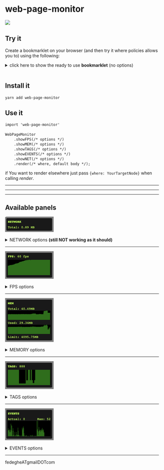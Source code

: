 # web-page-monitor

[![](https://data.jsdelivr.com/v1/package/npm/web-page-monitor/badge)](https://www.jsdelivr.com/package/npm/web-page-monitor)

## Try it

Create a bookmarklet on your browser (and then try it where policies allows you to)  using the following:

<details>
    <summary>click here to show the ready to use <strong>bookmarklet</strong> (no options)</summary>

<pre>
javascript:void(function(){%2Bfunction%20()%20%7Btry%20%7Bvar%20url%20%3D%20%22https%3A%2F%2Fcdn.jsdelivr.net%2Fnpm%2Fweb-page-monitor%400.0.8%2Fdist%2Findex.min.js%22%2Cscript%20%3D%20document.createElement('script')%3Bscript.onload%20%3D%20function%20()%20%7BWebPageMonitor.showNET().showFPS().showMEM(%7Bheight%3A%2030%7D).showTAGS(%7Bfrequency%3A%2010%7D).showEVENTS(%7Bfrequency%3A%2010%2Cexclude%3A%20%5B'onmousemove'%5D%7D).render()%3B%7D%3Bscript.setAttribute('src'%2C%20url)%3Bdocument.getElementsByTagName('head').item(0).appendChild(script)%3B%7Dcatch(e)%7Balert('Can%60t%20inject%20script%2C%20most%20likely%20due%20to%20Content-Security-Policy')%3B%7D%7D()%3B}())
</pre>

which comes from the following:
<pre>
+function () {
    try {
        var url = "https://cdn.jsdelivr.net/npm/web-page-monitor@0.0.8/dist/index.min.js",
            script = document.createElement('script');
        script.onload = function () {
            WebPageMonitor
                .showNET()
                .showFPS()
                .showMEM({
                    height: 30,
                })
                .showTAGS({
                    frequency: 10,
                })
                .showEVENTS({
                    frequency: 10,
                    exclude: [
                        'onmousemove',
                    ]
                })
                .render();
        };
        script.setAttribute('src', url);
        document.getElementsByTagName('head').item(0).appendChild(script);
    } catch (e) {
        alert('Can`t inject script, most likely due to Content-Security-Policy')
    }
}();
</pre>
</details>
<br>

## Install it  
``` sh
yarn add web-page-monitor
```

## Use it
```
import 'web-page-monitor'

WebPageMonitor
    .showFPS(/* options */)
    .showMEM(/* options */)
    .showTAGS(/* options */)
    .showEVENTS(/* options */)
    .showNET(/* options */)
    .render(/* where, default body */);
```

if You want to render elsewhere just pass `{where: YourTargetNode}` when calling _render_.



<hr>
<hr>
<hr>

## Available panels 

![network monitor](https://raw.githubusercontent.com/fedeghe/web-page-monitor/master/img/network.png)

<div>
    <details>
        <summary>NETWORK options <strong>(still NOT working as it should)</strong></summary>
        <div>
            Shows the overall data network flow in MB. 
            Options available:
            <pre style="font-size:0.7em">{ 
    height: int // in px the height of the panel
}</pre>
        </div>
    </details>
</div>
<hr />



![memory monitor](https://raw.githubusercontent.com/fedeghe/web-page-monitor/master/img/fps.png)

<div>
    <details>
        <summary>FPS options</summary>
        <div>
            Shows the current rendering frames per seconds.  
            Options available:
            <pre style="font-size:0.7em">{ 
    height: int, // in px the height of the panel
    color: '#fede76' // the color fo the graph, default is `rgba(0,256,0, 0.5)`
}</pre>
        </div>
    </details>
</div>
<hr />


![memory monitor](https://raw.githubusercontent.com/fedeghe/web-page-monitor/master/img/mem.png)

<div>
    <details>
        <summary>MEMORY options</summary>
        <div>Shows the total and used instant memory in MB.  
            Options available:
            <pre style="font-size:0.7em">{ 
    height: int // in px the height of the panel
    color: '#fede76' // the color fo the graph, default is `rgba(0,256,0, 0.5)`
    frequency: 10 // the frequency of the update, default is 1
}</pre>
        </div>
    </details>
</div>
<hr />

![tags monitor](https://raw.githubusercontent.com/fedeghe/web-page-monitor/master/img/tags.png)

<div>
    <details>
        <summary>TAGS options</summary>
        <div>Shows how many nodes are in the page.  
            Options available:
            <pre style="font-size:0.7em">{ 
    height: int // in px the height of the panel
    color: '#fede76' // the color fo the graph, default is `rgba(0,256,0, 0.5)`
    frequency: 10 // the frequency of the update, default is 1
}</pre>
        </div>
    </details>
</div>
<hr />


![GitHub Logo](https://raw.githubusercontent.com/fedeghe/web-page-monitor/master/img/events.png)

<div>
    <details>
        <summary>EVENTS options</summary>
        <div>Shows the instant number of occurring events whithin the period .  
            Options available:
            <pre style="font-size:0.7em">{ 
    height: int // in px the height of the panel
    color: '#fede76' // the color fo the graph, default is `rgba(0,256,0, 0.5)`
    frequency: 10 // the frequency of the update, default is 1,
    exclude: ['onmousemove'] // exclude one or more events, there are a lot
}</pre>
            <p>just to have an idea tehe following are those possible on webkit</p>
        <pre style="font-size:0.7em">
onsearch, onappinstalled, onbeforeinstallprompt, onabort, onblur, oncancel, oncanplay, oncanplaythrough, onchange, onclick, onclose, oncontextmenu, oncuechange, ondblclick, ondrag, ondragend, ondragenter, ondragleave, ondragover, ondragstart, ondrop, ondurationchange, onemptied, onended, onerror, onfocus, onformdata, oninput, oninvalid, onkeydown, onkeypress, onkeyup, onload, onloadeddata, onloadedmetadata, onloadstart, onmousedown, onmouseenter, onmouseleave, onmousemove, onmouseout, onmouseover, onmouseup, onmousewheel, onpause, onplay, onplaying, onprogress, onratechange, onreset, onresize, onscroll, onseeked, onseeking, onselect, onstalled, onsubmit, onsuspend, ontimeupdate, ontoggle, onvolumechange, onwaiting, onwebkitanimationend, onwebkitanimationiteration, onwebkitanimationstart, onwebkittransitionend, onwheel, onauxclick, ongotpointercapture, onlostpointercapture, onpointerdown, onpointermove, onpointerup, onpointercancel, onpointerover, onpointerout, onpointerenter, onpointerleave, onselectstart, onselectionchange, onanimationend, onanimationiteration, onanimationstart, ontransitionrun, ontransitionstart, ontransitionend, ontransitioncancel, onafterprint, onbeforeprint, onbeforeunload, onhashchange, onlanguagechange, onmessage, onmessageerror, onoffline, ononline, onpagehide, onpageshow, onpopstate, onrejectionhandled, onstorage, onunhandledrejection, onunload, ondevicemotion, ondeviceorientation, ondeviceorientationabsolute, onpointerrawupdate
        </pre> 
        </div>
    </details>
</div>






<hr />
fedegheATgmailDOTcom

